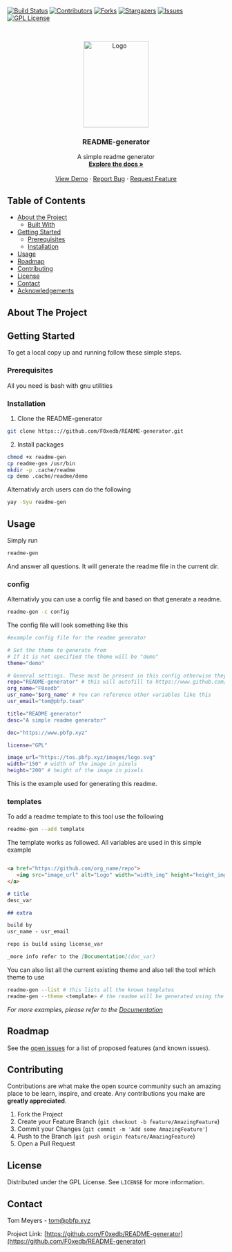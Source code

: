 
[![Build Status](https://jenkins.pbfp.xyz/buildStatus/icon?job=README-gen&style=flat-square)](https://jenkins.pbfp.xyz/job/README-gen/)
[![Contributors][contributors-shield]][contributors-url]
[![Forks][forks-shield]][forks-url]
[![Stargazers][stars-shield]][stars-url]
[![Issues][issues-shield]][issues-url]
[![GPL License][license-shield]][license-url]



<!-- PROJECT LOGO -->
<br />
<p align="center">
  <a href="https://github.com/F0xedb/README-generator">
    <img src="https://tos.pbfp.xyz/images/logo.svg" alt="Logo" width="150" height="200">
  </a>

  <h3 align="center">README-generator</h3>

  <p align="center">
    A simple readme generator
    <br />
    <a href="https://github.com/F0xedb/README-generator"><strong>Explore the docs »</strong></a>
    <br />
    <br />
    <a href="https://github.com/F0xedb/README-generator">View Demo</a>
    ·
    <a href="https://github.com/F0xedb/README-generator/issues">Report Bug</a>
    ·
    <a href="https://github.com/F0xedb/README-generator/issues">Request Feature</a>
  </p>
</p>



<!-- TABLE OF CONTENTS -->
## Table of Contents

* [About the Project](#about-the-project)
  * [Built With](#built-with)
* [Getting Started](#getting-started)
  * [Prerequisites](#prerequisites)
  * [Installation](#installation)
* [Usage](#usage)
* [Roadmap](#roadmap)
* [Contributing](#contributing)
* [License](#license)
* [Contact](#contact)
* [Acknowledgements](#acknowledgements)



<!-- ABOUT THE PROJECT -->
## About The Project


<!-- GETTING STARTED -->
## Getting Started

To get a local copy up and running follow these simple steps.

### Prerequisites

All you need is bash with gnu utilities


### Installation
 
1. Clone the README-generator
```sh
git clone https:://github.com/F0xedb/README-generator.git
```
2. Install packages
```sh
chmod +x readme-gen
cp readme-gen /usr/bin
mkdir -p .cache/readme
cp demo .cache/readme/demo
```

Alternativly arch users can do the following

```bash
yay -Syu readme-gen
```



<!-- USAGE EXAMPLES -->
## Usage

Simply run
```bash
readme-gen
```
And answer all questions.
It will generate the readme file in the current dir.

### config

Alternativly you can use a config file and based on that generate a readme.

```bash
readme-gen -c config
```

The config file will look something like this

```bash
#example config file for the readme generator

# Set the theme to generate from
# If it is not specified the theme will be "demo"
theme="demo"

# General settings. These must be present in this config otherwise they will be empty in the final result
repo="README-generator" # this will autofill to https://www.github.com/F0xedb/README-generator inside the readme template
org_name="F0xedb"
usr_name="$org_name" # You can reference other variables like this
usr_email="tom@pbfp.team"

title="README generator"
desc="A simple readme generator"

doc="https://www.pbfp.xyz"

license="GPL"

image_url="https://tos.pbfp.xyz/images/logo.svg"
width="150" # width of the image in pixels
height="200" # height of the image in pixels
```

This is the example used for generating this readme.

### templates

To add a readme template to this tool use the following

```bash
readme-gen --add template
```

The template works as followed. 
All variables are used in this simple example

```markdown

<a href="https://github.com/org_name/repo">
   <img src="image_url" alt="Logo" width="width_img" height="height_img">
</a>

# title
desc_var

## extra

build by
usr_name - usr_email

repo is build using license_var

_more info refer to the [Documentation](doc_var)

```

You can also list all the current existing theme and also tell the tool which theme to use

```bash
readme-gen --list # this lists all the known templates
readme-gen --theme <template> # the readme will be generated using the <template> theme
```


_For more examples, please refer to the [Documentation](https://www.pbfp.xyz)_



<!-- ROADMAP -->
## Roadmap

See the [open issues](https://github.com/F0xedb/README-generator/issues) for a list of proposed features (and known issues).



<!-- CONTRIBUTING -->
## Contributing

Contributions are what make the open source community such an amazing place to be learn, inspire, and create. Any contributions you make are **greatly appreciated**.

1. Fork the Project
2. Create your Feature Branch (`git checkout -b feature/AmazingFeature`)
3. Commit your Changes (`git commit -m 'Add some AmazingFeature'`)
4. Push to the Branch (`git push origin feature/AmazingFeature`)
5. Open a Pull Request



<!-- LICENSE -->
## License

Distributed under the GPL License. See `LICENSE` for more information.



<!-- CONTACT -->
## Contact

Tom Meyers - tom@pbfp.xyz

Project Link: [https://github.com/F0xedb/README-generator](https://github.com/F0xedb/README-generator)




<!-- MARKDOWN LINKS & IMAGES -->
<!-- https://www.markdownguide.org/basic-syntax/#reference-style-links -->
[contributors-shield]: https://img.shields.io/github/contributors/F0xedb/README-generator.svg?style=flat-square
[contributors-url]: https://github.com/F0xedb/README-generator/graphs/contributors
[forks-shield]: https://img.shields.io/github/forks/F0xedb/README-generator.svg?style=flat-square
[forks-url]: https://github.com/F0xedb/README-generator/network/members
[stars-shield]: https://img.shields.io/github/stars/F0xedb/README-generator.svg?style=flat-square
[stars-url]: https://github.com/F0xedb/README-generator/stargazers
[issues-shield]: https://img.shields.io/github/issues/F0xedb/README-generator.svg?style=flat-square
[issues-url]: https://github.com/F0xedb/README-generator/issues
[license-shield]: https://img.shields.io/github/license/F0xedb/README-generator.svg?style=flat-square
[license-url]: https://github.com/F0xedb/README-generator/blob/master/LICENSE.txt
[product-screenshot]: https://tos.pbfp.xyz/images/logo.svg
